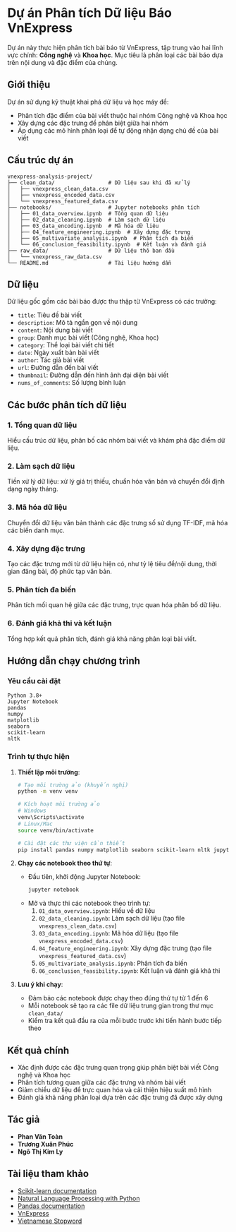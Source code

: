 # Dự án Phân tích Dữ liệu Báo VnExpress

Dự án này thực hiện phân tích bài báo từ VnExpress, tập trung vào hai lĩnh vực chính: **Công nghệ** và **Khoa học**. Mục tiêu là phân loại các bài báo dựa trên nội dung và đặc điểm của chúng.

## Giới thiệu

Dự án sử dụng kỹ thuật khai phá dữ liệu và học máy để:
- Phân tích đặc điểm của bài viết thuộc hai nhóm Công nghệ và Khoa học
- Xây dựng các đặc trưng để phân biệt giữa hai nhóm
- Áp dụng các mô hình phân loại để tự động nhận dạng chủ đề của bài viết

## Cấu trúc dự án

```
vnexpress-analysis-project/
├── clean_data/                 # Dữ liệu sau khi đã xử lý
│   ├── vnexpress_clean_data.csv
│   ├── vnexpress_encoded_data.csv
│   └── vnexpress_featured_data.csv
├── notebooks/                  # Jupyter notebooks phân tích
│   ├── 01_data_overview.ipynb  # Tổng quan dữ liệu
│   ├── 02_data_cleaning.ipynb  # Làm sạch dữ liệu
│   ├── 03_data_encoding.ipynb  # Mã hóa dữ liệu
│   ├── 04_feature_engineering.ipynb  # Xây dựng đặc trưng
│   ├── 05_multivariate_analysis.ipynb  # Phân tích đa biến
│   └── 06_conclusion_feasibility.ipynb  # Kết luận và đánh giá
├── raw_data/                   # Dữ liệu thô ban đầu
│   └── vnexpress_raw_data.csv
└── README.md                   # Tài liệu hướng dẫn
```

## Dữ liệu

Dữ liệu gốc gồm các bài báo được thu thập từ VnExpress có các trường:
- `title`: Tiêu đề bài viết
- `description`: Mô tả ngắn gọn về nội dung
- `content`: Nội dung bài viết
- `group`: Danh mục bài viết (Công nghệ, Khoa học)
- `category`: Thể loại bài viết chi tiết
- `date`: Ngày xuất bản bài viết
- `author`: Tác giả bài viết
- `url`: Đường dẫn đến bài viết
- `thumbnail`: Đường dẫn đến hình ảnh đại diện bài viết
- `nums_of_comments`: Số lượng bình luận

## Các bước phân tích dữ liệu

### 1. Tổng quan dữ liệu
Hiểu cấu trúc dữ liệu, phân bố các nhóm bài viết và khám phá đặc điểm dữ liệu.

### 2. Làm sạch dữ liệu
Tiền xử lý dữ liệu: xử lý giá trị thiếu, chuẩn hóa văn bản và chuyển đổi định dạng ngày tháng.

### 3. Mã hóa dữ liệu
Chuyển đổi dữ liệu văn bản thành các đặc trưng số sử dụng TF-IDF, mã hóa các biến danh mục.

### 4. Xây dựng đặc trưng
Tạo các đặc trưng mới từ dữ liệu hiện có, như tỷ lệ tiêu đề/nội dung, thời gian đăng bài, độ phức tạp văn bản.

### 5. Phân tích đa biến
Phân tích mối quan hệ giữa các đặc trưng, trực quan hóa phân bố dữ liệu.

### 6. Đánh giá khả thi và kết luận
Tổng hợp kết quả phân tích, đánh giá khả năng phân loại bài viết.

## Hướng dẫn chạy chương trình

### Yêu cầu cài đặt
```
Python 3.8+
Jupyter Notebook
pandas
numpy
matplotlib
seaborn
scikit-learn
nltk
```

### Trình tự thực hiện

1. **Thiết lập môi trường**:
   ```bash
   # Tạo môi trường ảo (khuyến nghị)
   python -m venv venv
   
   # Kích hoạt môi trường ảo
   # Windows
   venv\Scripts\activate
   # Linux/Mac
   source venv/bin/activate
   
   # Cài đặt các thư viện cần thiết
   pip install pandas numpy matplotlib seaborn scikit-learn nltk jupyter
   ```

2. **Chạy các notebook theo thứ tự**:
   - Đầu tiên, khởi động Jupyter Notebook:
     ```bash
     jupyter notebook
     ```
   - Mở và thực thi các notebook theo trình tự:
     1. `01_data_overview.ipynb`: Hiểu về dữ liệu
     2. `02_data_cleaning.ipynb`: Làm sạch dữ liệu (tạo file `vnexpress_clean_data.csv`)
     3. `03_data_encoding.ipynb`: Mã hóa dữ liệu (tạo file `vnexpress_encoded_data.csv`)
     4. `04_feature_engineering.ipynb`: Xây dựng đặc trưng (tạo file `vnexpress_featured_data.csv`)
     5. `05_multivariate_analysis.ipynb`: Phân tích đa biến
     6. `06_conclusion_feasibility.ipynb`: Kết luận và đánh giá khả thi

3. **Lưu ý khi chạy**:
   - Đảm bảo các notebook được chạy theo đúng thứ tự từ 1 đến 6
   - Mỗi notebook sẽ tạo ra các file dữ liệu trung gian trong thư mục `clean_data/`
   - Kiểm tra kết quả đầu ra của mỗi bước trước khi tiến hành bước tiếp theo

## Kết quả chính

- Xác định được các đặc trưng quan trọng giúp phân biệt bài viết Công nghệ và Khoa học
- Phân tích tương quan giữa các đặc trưng và nhóm bài viết
- Giảm chiều dữ liệu để trực quan hóa và cải thiện hiệu suất mô hình
- Đánh giá khả năng phân loại dựa trên các đặc trưng đã được xây dựng

## Tác giả

- **Phan Văn Toàn** 
- **Trương Xuân Phúc**
- **Ngô Thị Kim Ly**

## Tài liệu tham khảo
- [Scikit-learn documentation](https://scikit-learn.org/stable/documentation.html)
- [Natural Language Processing with Python](https://www.nltk.org/book/)
- [Pandas documentation](https://pandas.pydata.org/docs/)
- [VnExpress](https://vnexpress.net/)
- [Vietnamese Stopword](https://github.com/stopwords/vietnamese-stopwords/tree/master)
